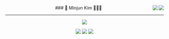 
<!-- https://velog.io/@seondal/Github-Readme-%EA%BE%B8%EB%AF%B8%EA%B8%B0-%EC%B4%9D%EC%A0%95%EB%A6%AC#%EC%99%84%EC%84%B1 -->

<div align="center">
  
  <img align="right" src="https://github-readme-stats.vercel.app/api/top-langs/?username=minjunkim-dev&theme=dracula&layout=compact&langs_count=10"/>
  <img align="right" src="https://github-readme-stats.vercel.app/api?username=minjunkim-dev"/>
  ###  Minjun Kim 🧑🏻‍💻
  
  ---
  
  <a href="https://github.com/minjunkim-dev"><img src="https://hits.seeyoufarm.com/api/count/incr/badge.svg?url=https%3A%2F%2Fgithub.com%2Fminjunkim-dev&count_bg=%23000000&title_bg=%23000000&icon=github.svg&icon_color=%23E7E7E7&title=GitHub&edge_flat=false)"/></a> 
<!--   <a href="https://solved.ac/whkakrkr"><img src="http://mazassumnida.wtf/api/mini/generate_badge?boj=whkakrkr"/></a> -->
 
  <a href="https://velog.io/@minjunkim-dev"><img src="https://img.shields.io/badge/velog-3DDC84?style=flat-square&logo=Velog&logoColor=white"/></a>
  <a href="https://www.linkedin.com/in/민준-김-a79621234/"><img src="https://img.shields.io/badge/-LinkedIn-blue?style=flat-square&logo=Linkedin&logoColor=white"/></a>
  <a href="mailto:minjunkim.dev@gmail.com"><img src="https://img.shields.io/badge/Gmail-d14836?style=flat-square&logo=Gmail&logoColor=white&link=mailto:minjunkim.dev@gmail.com"/></a> 

  <br>
 
</div>
